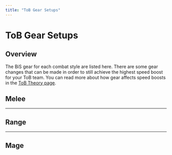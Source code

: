 ```yaml
---
title: "ToB Gear Setups"
---
```


# ToB Gear Setups

## Overview

The BiS gear for each combat style are listed here. There are some gear changes that can be made in order to still achieve the highest speed boost for your ToB team. You can read more about how gear affects speed boosts in the [ToB Theory page](tob-theory.md).

## Melee

<div align="left">

<figure><figcaption></figcaption></figure>

</div>

---

## Range

<div align="left">

<figure><figcaption></figcaption></figure>

</div>

---

## Mage

<div align="left">

<figure><figcaption></figcaption></figure>

</div>
